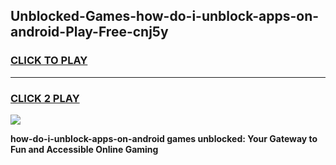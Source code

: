 
## Unblocked-Games-how-do-i-unblock-apps-on-android-Play-Free-cnj5y
<h3>
<a href="https://premium76.site?title=how-do-i-unblock-apps-on-android&ref=20M">CLICK TO PLAY</a></h3>
<hr>

<h3>
<a href="https://premium76.site?title=how-do-i-unblock-apps-on-android&ref=20M">CLICK 2 PLAY</a>
  
</h3>

<a href="https://premium76.site?title=how-do-i-unblock-apps-on-android&ref=19M"><img src="https://clearcache.store/games.png"></a>


**how-do-i-unblock-apps-on-android games unblocked: Your Gateway to Fun and Accessible Online Gaming**
